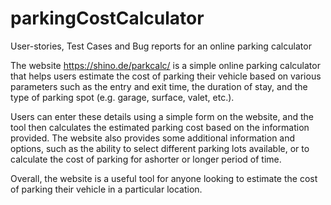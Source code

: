 # parkingCostCalculator
User-stories, Test Cases and Bug reports for an online parking calculator

The website https://shino.de/parkcalc/ is a simple online parking calculator that helps users estimate the cost of parking their vehicle based on various parameters such as the entry and exit time, the duration of stay, and the type of parking spot (e.g. garage, surface, valet, etc.).

Users can enter these details using a simple form on the website, and the tool then calculates the estimated parking cost based on the information provided. The website also provides some additional information and options, such as the ability to select different parking lots available, or to calculate the cost of parking for ashorter or longer period of time.

Overall, the website is a useful tool for anyone looking to estimate the cost of parking their vehicle in a particular location.
